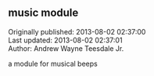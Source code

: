 ## music module  
Originally published: 2013-08-02 02:37:00  
Last updated: 2013-08-02 02:37:01  
Author: Andrew Wayne Teesdale Jr.  
  
a module for musical beeps